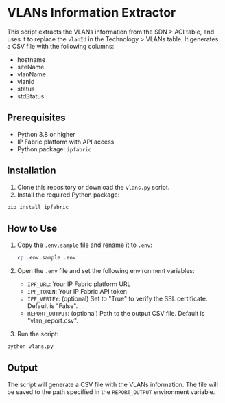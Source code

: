 
# VLANs Information Extractor

This script extracts the VLANs information from the SDN > ACI table, and uses it to replace the `vlanId` in the Technology > VLANs table. It generates a CSV file with the following columns:

- hostname
- siteName
- vlanName
- vlanId
- status
- stdStatus

## Prerequisites

- Python 3.8 or higher
- IP Fabric platform with API access
- Python package: `ipfabric`

## Installation

1. Clone this repository or download the `vlans.py` script.
2. Install the required Python package:

```bash
pip install ipfabric
```

## How to Use

1. Copy the `.env.sample` file and rename it to `.env`:

    ```bash
    cp .env.sample .env
    ```

2. Open the `.env` file and set the following environment variables:

    - `IPF_URL`: Your IP Fabric platform URL
    - `IPF_TOKEN`: Your IP Fabric API token
    - `IPF_VERIFY`: (optional) Set to "True" to verify the SSL certificate. Default is "False".
    - `REPORT_OUTPUT`: (optional) Path to the output CSV file. Default is "vlan_report.csv".

3. Run the script:

```bash
python vlans.py
```

## Output

The script will generate a CSV file with the VLANs information. The file will be saved to the path specified in the `REPORT_OUTPUT` environment variable.
